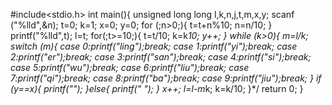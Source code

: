 #include<stdio.h>
int main(){
  unsigned long long l,k,n,j,t,m,x,y;
  scanf ("%lld",&n);
  t=0;
  k=1;
  x=0;
  y=0;
  for (;n>0;){
    t=t+n%10;
    n=n/10;
  }
  printf("%lld",t);
  l=t;
  for(;t>=10;){
  	t=t/10;
  	k=k*10;
  	y++;
  }
  while (k>0){
  	m=l/k;
    switch (m){
      case 0:printf("ling");break;
      case 1:printf("yi");break;
      case 2:printf("er");break;
      case 3:printf("san");break;
      case 4:printf("si");break;
      case 5:printf("wu");break;
      case 6:printf("liu");break;
      case 7:printf("qi");break;
      case 8:printf("ba");break;
      case 9:printf("jiu");break;
      }
    if (y==x){
    	printf("");
    }else{
      printf(" ");
     }
     x++;
     l=l-m*k;
     k=k/10;
  }*/
return 0;
}
